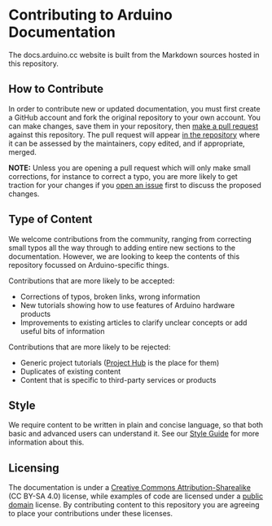 # Contributing to Arduino Documentation

The docs.arduino.cc website is built from the Markdown sources hosted in this repository.

## How to Contribute

In order to contribute new or updated documentation, you must first create a GitHub account and fork the original repository to your own account. You can make changes, save them in your repository, then [make a pull request](https://docs.github.com/en/github/collaborating-with-pull-requests/proposing-changes-to-your-work-with-pull-requests/creating-a-pull-request-from-a-fork) against this repository. The pull request will appear [in the repository](https://github.com/arduino/docs.arduino.cc/pulls) where it can be assessed by the maintainers, copy edited, and if appropriate, merged.

**NOTE:** Unless you are opening a pull request which will only make small corrections, for instance to correct a typo, you are more likely to get traction for your changes if you [open an issue](https://github.com/arduino/docs.arduino.cc/issues) first to discuss the proposed changes.

## Type of Content

We welcome contributions from the community, ranging from correcting small typos all the way through to adding entire new sections to the documentation. However, we are looking to keep the contents of this repository focussed on Arduino-specific things.

Contributions that are more likely to be accepted:

* Corrections of typos, broken links, wrong information
* New tutorials showing how to use features of Arduino hardware products
* Improvements to existing articles to clarify unclear concepts or add useful bits of information

Contributions that are more likely to be rejected:

* Generic project tutorials ([Project Hub](https://create.arduino.cc/projecthub) is the place for them)
* Duplicates of existing content
* Content that is specific to third-party services or products

## Style

We require content to be written in plain and concise language, so that both basic and advanced users can understand it. See our [Style Guide](https://docs.arduino.cc/learn/contributions/arduino-writing-style-guide) for more information about this.

## Licensing

The documentation is under a [Creative Commons Attribution-Sharealike](https://creativecommons.org/licenses/by-sa/4.0/) (CC BY-SA 4.0) license, while examples of code are licensed under a [public domain](https://creativecommons.org/share-your-work/public-domain/cc0/) license. By contributing content to this repository you are agreeing to place your contributions under these licenses.
